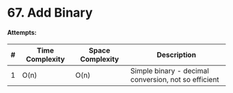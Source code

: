 # 67. Add Binary
#### Attempts:

| # | Time Complexity | Space Complexity | Description | 
| - | ---- | ----- | ----------- |
| 1 | O(n) | O(n) | Simple binary - decimal conversion, not so efficient |
